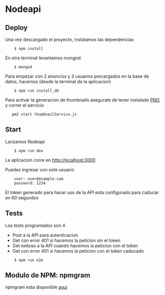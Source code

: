 Nodeapi
=======

## Deploy

Una vez descargado el proyecto, instalamos las dependencias
```
    $ npm install
```

En otra terminal levantamos mongod
```
    $ mongod
```

Para empezar con 2 anuncios y 3 usuarios precargados en la base de datos, hacemos (desde la terminal de la aplicacion)
```
    $ npm run install_db
```

Para activar la generacion de thumbnails asegurate de tener instalado [PM2](http://pm2.keymetrics.io/) y correr el servicio
```
   pm2 start thumbnailService.js
```

## Start

Lanzamos Nodeapi
```
    $ npm run dev
```

La aplicacion corre en [http://localhost:3000](http://localhost:3000)

Puedes ingresar con este usuario
```
    user: user@example.com
    password: 1234
```

El token generado para hacer uso de la API esta configurado para caducar en 60 segundos

## Tests

Los tests programados son 4

* Post a la API para autenticacion
* Get con error 401 si hacemos la peticion sin el token
* Get exitoso a la API cuando hacemos la peticion con el token
* Get con error 401 si hacemos la peticion con el token caducado
```
    $ npm run e2e
```

## Modulo de NPM: npmgram

npmgram esta disponible [aqui](https://www.npmjs.com/package/npmgram)